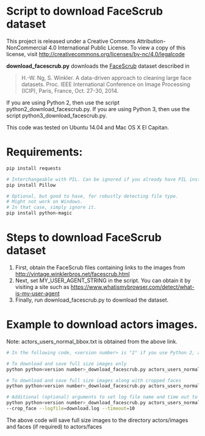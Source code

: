 # Script to download FaceScrub dataset

This project is released under a Creative Commons Attribution-NonCommercial 4.0 International Public License.
To view a copy of this license, visit <http://creativecommons.org/licenses/by-nc/4.0/legalcode>

**download_facescrub.py** downloads the [FaceScrub](http://vintage.winklerbros.net/facescrub.html) dataset described in 

> H.-W. Ng, S. Winkler.
> A data-driven approach to cleaning large face datasets.
> Proc. IEEE International Conference on Image Processing (ICIP), Paris, France, Oct. 27-30, 2014.

If you are using Python 2, then use the script python2_download_facescrub.py.
If you are using Python 3, then use the script python3_download_facescrub.py.

This code was tested on Ubuntu 14.04 and Mac OS X El Capitan.

# Requirements:

```bash
pip install requests

# Interchangeable with PIL. Can be ignored if you already have PIL installed
pip install Pillow

# Optional, but good to have, for robustly detecting file type.
# Might not work on Windows.
# In that case, simply ignore it.
pip install python-magic
```

# Steps to download FaceScrub dataset
1. First, obtain the FaceScrub files containing links to the images from <http://vintage.winklerbros.net/facescrub.html>
2. Next, set MY_USER_AGENT_STRING in the script. You can obtain it by visiting a site such as <https://www.whatismybrowser.com/detect/what-is-my-user-agent>
3. Finally, run download_facescrub.py to download the dataset.

# Example to download actors images.

Note: actors_users_normal_bbox.txt is obtained from the above link.

```bash
# In the following code, <version number> is "2" if you use Python 2, and "3" if you use Python 3.

# To download and save full size images only
python python<version number>_download_facescrub.py actors_users_normal_bbox.txt actors/

# To download and save full size images along with cropped faces
python python<version number>_download_facescrub.py actors_users_normal_bbox.txt actors/ --crop_face

# Additional (optional) arguments to set log file name and time out to 10 seconds
python python<version number>_download_facescrub.py actors_users_normal_bbox.txt actors/ \
--crop_face --logfile=download.log --timeout=10
```

The above code will save full size images to the directory actors/images and faces (if required) to actors/faces


